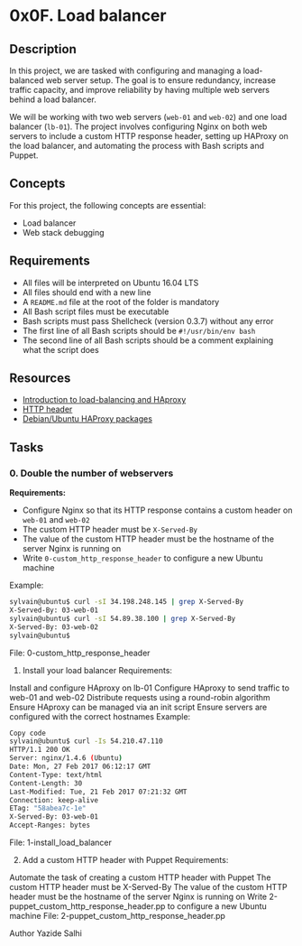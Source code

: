 # 0x0F. Load balancer

## Description

In this project, we are tasked with configuring and managing a load-balanced web server setup. The goal is to ensure redundancy, increase traffic capacity, and improve reliability by having multiple web servers behind a load balancer.

We will be working with two web servers (`web-01` and `web-02`) and one load balancer (`lb-01`). The project involves configuring Nginx on both web servers to include a custom HTTP response header, setting up HAProxy on the load balancer, and automating the process with Bash scripts and Puppet.

## Concepts

For this project, the following concepts are essential:
- Load balancer
- Web stack debugging

## Requirements

- All files will be interpreted on Ubuntu 16.04 LTS
- All files should end with a new line
- A `README.md` file at the root of the folder is mandatory
- All Bash script files must be executable
- Bash scripts must pass Shellcheck (version 0.3.7) without any error
- The first line of all Bash scripts should be `#!/usr/bin/env bash`
- The second line of all Bash scripts should be a comment explaining what the script does

## Resources

- [Introduction to load-balancing and HAproxy](https://www.digitalocean.com/community/tutorials/an-introduction-to-haproxy-and-load-balancing-concepts)
- [HTTP header](https://developer.mozilla.org/en-US/docs/Web/HTTP/Headers)
- [Debian/Ubuntu HAProxy packages](https://haproxy.debian.net/)

## Tasks

### 0. Double the number of webservers

**Requirements:**

- Configure Nginx so that its HTTP response contains a custom header on `web-01` and `web-02`
- The custom HTTP header must be `X-Served-By`
- The value of the custom HTTP header must be the hostname of the server Nginx is running on
- Write `0-custom_http_response_header` to configure a new Ubuntu machine

Example:
```bash
sylvain@ubuntu$ curl -sI 34.198.248.145 | grep X-Served-By
X-Served-By: 03-web-01
sylvain@ubuntu$ curl -sI 54.89.38.100 | grep X-Served-By
X-Served-By: 03-web-02
sylvain@ubuntu$
```
File: 0-custom_http_response_header

1. Install your load balancer
Requirements:

Install and configure HAproxy on lb-01
Configure HAproxy to send traffic to web-01 and web-02
Distribute requests using a round-robin algorithm
Ensure HAproxy can be managed via an init script
Ensure servers are configured with the correct hostnames
Example:

```bash
Copy code
sylvain@ubuntu$ curl -Is 54.210.47.110
HTTP/1.1 200 OK
Server: nginx/1.4.6 (Ubuntu)
Date: Mon, 27 Feb 2017 06:12:17 GMT
Content-Type: text/html
Content-Length: 30
Last-Modified: Tue, 21 Feb 2017 07:21:32 GMT
Connection: keep-alive
ETag: "58abea7c-1e"
X-Served-By: 03-web-01
Accept-Ranges: bytes
```
File: 1-install_load_balancer

2. Add a custom HTTP header with Puppet
Requirements:

Automate the task of creating a custom HTTP header with Puppet
The custom HTTP header must be X-Served-By
The value of the custom HTTP header must be the hostname of the server Nginx is running on
Write 2-puppet_custom_http_response_header.pp to configure a new Ubuntu machine
File: 2-puppet_custom_http_response_header.pp

Author
Yazide Salhi
